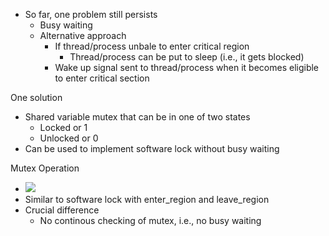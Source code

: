  - So far, one problem still persists
	 - Busy waiting
	 - Alternative approach
		 - If thread/process unbale to enter critical region
			 - Thread/process can be put to sleep (i.e., it gets blocked) 
		- Wake up signal sent to thread/process when it becomes eligible to enter critical section 

One solution
 - Shared variable mutex that can be in one of two states
	 - Locked or 1
	 - Unlocked or 0
- Can be used to implement software lock without busy waiting

Mutex Operation
 - ![](Pasted%20image%2020240207214640.png)
 - Similar to software lock with enter_region and leave_region
 - Crucial difference
	 - No continous checking of mutex, i.e., no busy waiting 
